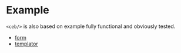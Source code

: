 # Example

`<ceb/>` is also based on example fully functional and obviously tested.

* [form](form/README.md)
* [templator](templator/README.md)
